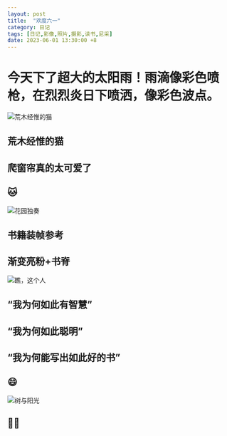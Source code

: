 ```yaml
---
layout: post
title:  "欢度六一"
category: 日记
tags: [日记,影像,照片,摄影,读书,尼采]
date: 2023-06-01 13:30:00 +8
---
```

# 今天下了超大的太阳雨！雨滴像彩色喷枪，在烈烈炎日下喷洒，像彩色波点。
<image src="https://i.hd-r.cn/69f03f81b1adf735473f8be6154ec208.jpg" alt="荒木经惟的猫" width=" ">

## 荒木经惟的猫<br>
## 爬窗帘真的太可爱了
## 🐱

<image src="https://i.hd-r.cn/0ab48fda31d362eb3ecb76b00bd265e1.jpg" alt="花园独奏" width=" ">

## 书籍装帧参考
## 渐变亮粉+书脊

<image src="https://i.hd-r.cn/c1d0aeb6ec264eac16bc29969b81f202.jpg" alt="瞧，这个人" width=" ">

## “我为何如此有智慧”
## “我为何如此聪明”
## “我为何能写出如此好的书”
## 😄

<image src="https://i.hd-r.cn/d4285267126b7b600aded1a9e935c2a0.jpg" alt="树与阳光" width=" ">

## 🌳🌞